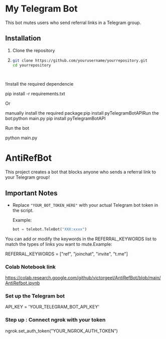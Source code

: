 
# My Telegram Bot

This bot mutes users who send referral links in a Telegram group.

## Installation

1. Clone the repository
2. ```bash
   git clone https://github.com/yourusername/yourrepository.git
   cd yourrepository
  
  
  !Install the required dependencie

pip install -r requirements.txt

Or

manually install the required package:pip install pyTelegramBotAPIRun the bot:python main.py
pip install pyTelegramBotAPI

Run the bot

python main.py

# AntiRefBot

This project creates a bot that blocks anyone who sends a referral link to your Telegram group!

## Important Notes

- Replace `"YOUR_BOT_TOKEN_HERE"` with your actual Telegram bot token in the script.
  
  Example:
   ```python
  bot = telebot.TeleBot("XXX:xxxx")

 You can add or modify the keywords in the REFERRAL_KEYWORDS list to match the types of links you want to mute.Example:


REFERRAL_KEYWORDS = ["ref", "joinchat", "invite", "t.me"]

### Colab Notebook link 

https://colab.research.google.com/github/victorgeel/AntiRefBot/blob/main/AntiRefbot.ipynb

### Set up the Telegram bot

API_KEY = 'YOUR_TELEGRAM_BOT_API_KEY'

### Step up : Connect ngrok with your token

ngrok.set_auth_token("YOUR_NGROK_AUTH_TOKEN") 
